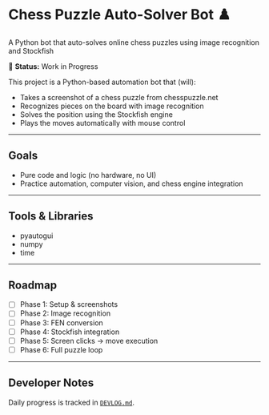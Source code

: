 # Chess Puzzle Auto-Solver Bot ♟️
A Python bot that auto-solves online chess puzzles using image recognition and Stockfish


🚧 **Status:** Work in Progress  

This project is a Python-based automation bot that (will):
- Takes a screenshot of a chess puzzle from chesspuzzle.net
- Recognizes pieces on the board with image recognition
- Solves the position using the Stockfish engine
- Plays the moves automatically with mouse control

---

## Goals
- Pure code and logic (no hardware, no UI)
- Practice automation, computer vision, and chess engine integration

---

## Tools & Libraries
- pyautogui
- numpy
- time

---

## Roadmap
- [ ] Phase 1: Setup & screenshots  
- [ ] Phase 2: Image recognition  
- [ ] Phase 3: FEN conversion  
- [ ] Phase 4: Stockfish integration  
- [ ] Phase 5: Screen clicks → move execution  
- [ ] Phase 6: Full puzzle loop  

---

## Developer Notes
Daily progress is tracked in [`DEVLOG.md`](DEVLOG.md).  
